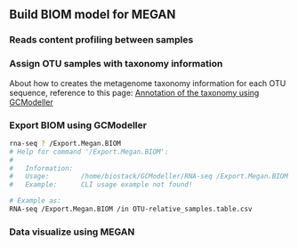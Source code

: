 ## Build BIOM model for MEGAN

### Reads content profiling between samples

### Assign OTU samples with taxonomy information

About how to creates the metagenome taxonomy information for each OTU sequence, reference to this page: [Annotation of the taxonomy using GCModeller](./Metagenomics_taxonomy.md)

### Export BIOM using GCModeller

```bash
rna-seq ? /Export.Megan.BIOM
# Help for command '/Export.Megan.BIOM':
#
#   Information:
#   Usage:        /home/biostack/GCModeller/RNA-seq /Export.Megan.BIOM /in <relative.table.csv> [/out <out.json.biom>]
#   Example:      CLI usage example not found!

# Example as:
RNA-seq /Export.Megan.BIOM /in OTU-relative_samples.table.csv
```

### Data visualize using MEGAN
